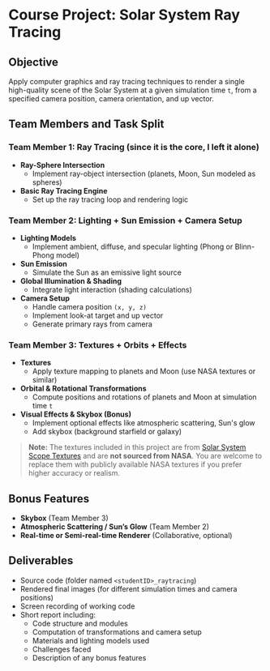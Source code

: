 # Course Project: Solar System Ray Tracing

## Objective
Apply computer graphics and ray tracing techniques to render a single high-quality scene of the Solar System at a given simulation time `t`, from a specified camera position, camera orientation, and up vector.

## Team Members and Task Split

### Team Member 1: **Ray Tracing** (since it is the core, I left it alone)
- **Ray-Sphere Intersection**
  - Implement ray-object intersection (planets, Moon, Sun modeled as spheres)
- **Basic Ray Tracing Engine**
  - Set up the ray tracing loop and rendering logic

### Team Member 2: **Lighting + Sun Emission + Camera Setup**
- **Lighting Models**
  - Implement ambient, diffuse, and specular lighting (Phong or Blinn-Phong model)
- **Sun Emission**
  - Simulate the Sun as an emissive light source
- **Global Illumination & Shading**
  - Integrate light interaction (shading calculations)
- **Camera Setup**
  - Handle camera position `(x, y, z)`
  - Implement look-at target and up vector
  - Generate primary rays from camera

### Team Member 3: **Textures + Orbits + Effects**
- **Textures**
  - Apply texture mapping to planets and Moon (use NASA textures or similar)
- **Orbital & Rotational Transformations**
  - Compute positions and rotations of planets and Moon at simulation time `t`
- **Visual Effects & Skybox (Bonus)**
  - Implement optional effects like atmospheric scattering, Sun's glow
  - Add skybox (background starfield or galaxy)

> **Note:** The textures included in this project are from [Solar System Scope Textures](https://www.solarsystemscope.com/textures/) and are **not sourced from NASA**.
> You are welcome to replace them with publicly available NASA textures if you prefer higher accuracy or realism.

## Bonus Features
- **Skybox** (Team Member 3)
- **Atmospheric Scattering / Sun’s Glow** (Team Member 2)
- **Real-time or Semi-real-time Renderer** (Collaborative, optional)

## Deliverables
- Source code (folder named `<studentID>_raytracing`)
- Rendered final images (for different simulation times and camera positions)
- Screen recording of working code
- Short report including:
  - Code structure and modules
  - Computation of transformations and camera setup
  - Materials and lighting models used
  - Challenges faced
  - Description of any bonus features